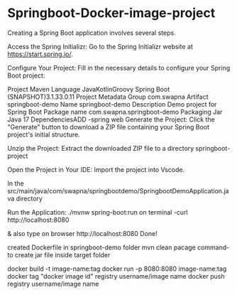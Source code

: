 # Springboot-Docker-image-project

Creating a Spring Boot application involves several steps. 

Access the Spring Initializr:
Go to the Spring Initializr website at https://start.spring.io/.

Configure Your Project:
Fill in the necessary details to configure your Spring Boot project:

Project Maven
Language JavaKotlinGroovy
Spring Boot (SNAPSHOT)3.1.33.0.11 
Project Metadata
Group com.swapna
Artifact springboot-demo
Name springboot-demo
Description Demo project for Spring Boot
Package name com.swapna.springboot-demo
Packaging Jar
Java 17
DependenciesADD -spring web
Generate the Project:
Click the "Generate" button to download a ZIP file containing your Spring Boot project's initial structure.

Unzip the Project:
Extract the downloaded ZIP file to a directory springboot-project

Open the Project in Your IDE:
Import the project into Vscode.


In the src/main/java/com/swapna/springbootdemo/SpringbootDemoApplication.java directory 

Run the Application:
./mvnw spring-boot:run
on terminal -curl http://localhost:8080

& also type on browser http://localhost:8080
Done!

created Dockerfile in springboot-demo folder
mvn clean pacage command- to create jar file inside target folder


docker build -t image-name:tag
docker run -p 8080:8080 image-name:tag
docker tag "docker image id" registry username/image name
docker push registry username/image name
